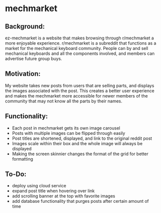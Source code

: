 # mechmarket

## Background:

ez-mechmarket is a website that makes browsing through r/mechmarket a more enjoyable experience. r/mechmarket is a subreddit that functions as a market for the mechanical keyboard community. People can by and sell mechanical keyboards and all the components involved, and members can advertise future group buys. 

## Motivation:

My website takes new posts from users that are selling parts, and displays the images associated with the post. This creates a better user experience and makes the mechmarket more accessible for newer members of the community that may not know all the parts by their names. 

## Functionality:

 - Each post in mechmarket gets its own image carousel
 - Posts with multiple images can be flipped through easily
 - Post titles are shortened, displayed, and link to the original reddit post 
 - Images scale within their box and the whole image will always be displayed
 - Making the screen skinnier changes the format of the grid for better formatting
 
 
 ## To-Do:
 
  - deploy using cloud service
  - expand post title when hovering over link
  - add scrolling banner at the top with favorite images
  - add database functionality that purges posts after certain amount of time
